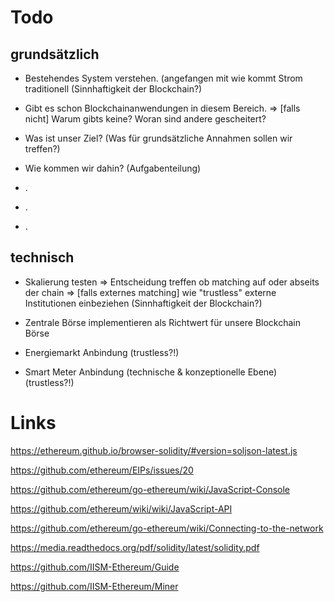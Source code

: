 # Todo

## grundsätzlich

+ Bestehendes System verstehen. (angefangen mit wie kommt Strom traditionell (Sinnhaftigkeit der Blockchain?)

+ Gibt es schon Blockchainanwendungen in diesem Bereich. => [falls nicht] Warum gibts keine? Woran sind andere gescheitert?

+ Was ist unser Ziel? (Was für grundsätzliche Annahmen sollen wir treffen?)

+ Wie kommen wir dahin? (Aufgabenteilung) 

+ .

+ .

+ .

## technisch

+ Skalierung testen => Entscheidung treffen ob matching auf oder abseits der chain => [falls externes matching] wie "trustless" externe Institutionen einbeziehen (Sinnhaftigkeit der Blockchain?)

+ Zentrale Börse implementieren als Richtwert für unsere Blockchain Börse

+ Energiemarkt Anbindung  (trustless?!)

+ Smart Meter Anbindung (technische & konzeptionelle Ebene) (trustless?!) 





# Links


https://ethereum.github.io/browser-solidity/#version=soljson-latest.js

https://github.com/ethereum/EIPs/issues/20

https://github.com/ethereum/go-ethereum/wiki/JavaScript-Console

https://github.com/ethereum/wiki/wiki/JavaScript-API

https://github.com/ethereum/go-ethereum/wiki/Connecting-to-the-network

https://media.readthedocs.org/pdf/solidity/latest/solidity.pdf

https://github.com/IISM-Ethereum/Guide

https://github.com/IISM-Ethereum/Miner
